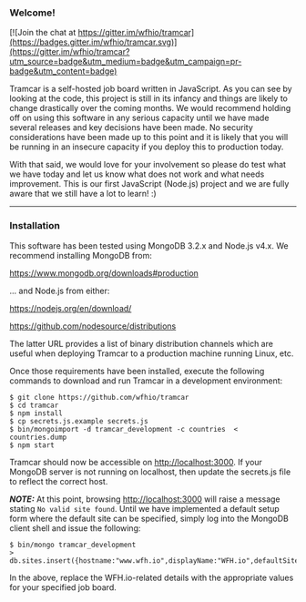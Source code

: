 ### Welcome!

[![Join the chat at https://gitter.im/wfhio/tramcar](https://badges.gitter.im/wfhio/tramcar.svg)](https://gitter.im/wfhio/tramcar?utm_source=badge&utm_medium=badge&utm_campaign=pr-badge&utm_content=badge)

Tramcar is a self-hosted job board written in JavaScript.  As you can see by looking at the code, this project is still in its infancy and things are likely to change drastically over the coming months.  We would recommend holding off on using this software in any serious capacity until we have made several releases and key decisions have been made.  No security considerations have been made up to this point and it is likely that you will be running in an insecure capacity if you deploy this to production today.

With that said, we would love for your involvement so please do test what we have today and let us know what does not work and what needs improvement.  This is our first JavaScript (Node.js) project and we are fully aware that we still have a lot to learn!  :)

----

### Installation

This software has been tested using MongoDB 3.2.x and Node.js v4.x.  We recommend installing MongoDB from:

https://www.mongodb.org/downloads#production

... and Node.js from either:

https://nodejs.org/en/download/

https://github.com/nodesource/distributions

The latter URL provides a list of binary distribution channels which are useful when deploying Tramcar to a production machine running Linux, etc.

Once those requirements have been installed, execute the following commands to download and run Tramcar in a development environment:

```
$ git clone https://github.com/wfhio/tramcar
$ cd tramcar
$ npm install
$ cp secrets.js.example secrets.js
$ bin/mongoimport -d tramcar_development -c countries  < countries.dump
$ npm start
```

Tramcar should now be accessible on <http://localhost:3000>.  If your MongoDB server is not running on localhost, then update the secrets.js file to reflect the correct host.

___NOTE:___ At this point, browsing <http://localhost:3000> will raise a message stating `No valid site found`.  Until we have implemented a default setup form where the default site can be specified, simply log into the MongoDB client shell and issue the following:

```
$ bin/mongo tramcar_development
> db.sites.insert({hostname:"www.wfh.io",displayName:"WFH.io",defaultSite:true})
```

In the above, replace the WFH.io-related details with the appropriate values for your specified job board.
